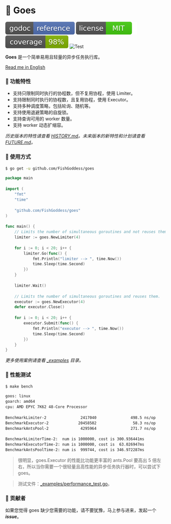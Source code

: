 # 🦉 Goes

[![Go Doc](_icons/godoc.svg)](https://pkg.go.dev/github.com/FishGoddess/goes)
[![License](_icons/license.svg)](https://opensource.org/licenses/MIT)
[![Coverage](_icons/coverage.svg)](./_icons/coverage.svg)
![Test](https://github.com/FishGoddess/goes/actions/workflows/test.yml/badge.svg)

**Goes** 是一个简单易用且轻量的异步任务执行库。

[Read me in English](./README.en.md)

### 🥇 功能特性

* 支持只限制同时执行的协程数，但不复用协程，使用 Limiter。
* 支持限制同时执行的协程数，且复用协程，使用 Executor。
* 支持多种调度策略，包括轮询、随机等。
* 支持使用退避策略的自旋锁。
* 支持查询可用的 worker 数量。
* 支持 worker 动态扩缩容。

_历史版本的特性请查看 [HISTORY.md](./HISTORY.md)。未来版本的新特性和计划请查看 [FUTURE.md](./FUTURE.md)。_

### 🚀 使用方式

```bash
$ go get -u github.com/FishGoddess/goes
```

```go
package main

import (
	"fmt"
	"time"

	"github.com/FishGoddess/goes"
)

func main() {
	// Limits the number of simultaneous goroutines and not reuses them.
	limiter := goes.NewLimiter(4)

	for i := 0; i < 20; i++ {
		limiter.Go(func() {
			fmt.Println("limiter --> ", time.Now())
			time.Sleep(time.Second)
		})
	}

	limiter.Wait()

	// Limits the number of simultaneous goroutines and reuses them.
	executor := goes.NewExecutor(4)
	defer executor.Close()

	for i := 0; i < 20; i++ {
		executor.Submit(func() {
			fmt.Println("executor --> ", time.Now())
			time.Sleep(time.Second)
		})
	}
}
```

_更多使用案例请查看 [_examples](./_examples) 目录。_

### 🔨 性能测试

```bash
$ make bench
```

```bash
goos: linux
goarch: amd64
cpu: AMD EPYC 7K62 48-Core Processor

BenchmarkLimiter-2               2417040               498.5 ns/op            24 B/op          1 allocs/op
BenchmarkExecutor-2             20458502                58.3 ns/op             0 B/op          0 allocs/op
BenchmarkAntsPool-2              4295964               271.7 ns/op             0 B/op          0 allocs/op

BenchmarkLimiterTime-2:  num is 1000000, cost is 300.936441ms
BenchmarkExecutorTime-2: num is 1000000, cost is  63.026947ms
BenchmarkAntsPoolTime-2: num is  999744, cost is 346.972287ms
```

> 很明显，goes.Executor 的性能比功能更丰富的 ants.Pool 要高出 5 倍左右，所以当你需要一个很轻量且高性能的异步任务执行器时，可以尝试下 goes。

> 测试文件：[_examples/performance_test.go](./_examples/performance_test.go)。

### 👥 贡献者

如果您觉得 goes 缺少您需要的功能，请不要犹豫，马上参与进来，发起一个 _**issue**_。
